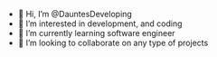 - 👋 Hi, I’m @DauntesDeveloping
- 👀 I’m interested in development, and coding  
- 🌱 I’m currently learning software engineer
- 💞️ I’m looking to collaborate on any type of projects

<!---
DauntesDeveloping/DauntesDeveloping is a ✨ special ✨ repository because its `README.md` (this file) appears on your GitHub profile.
You can click the Preview link to take a look at your changes.
--->
